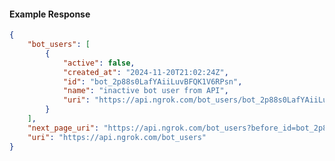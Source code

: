 <!-- Code generated for API Clients. DO NOT EDIT. -->

#### Example Response

```json
{
	"bot_users": [
		{
			"active": false,
			"created_at": "2024-11-20T21:02:24Z",
			"id": "bot_2p88s0LafYAiiLuvBFQK1V6RPsn",
			"name": "inactive bot user from API",
			"uri": "https://api.ngrok.com/bot_users/bot_2p88s0LafYAiiLuvBFQK1V6RPsn"
		}
	],
	"next_page_uri": "https://api.ngrok.com/bot_users?before_id=bot_2p88s0LafYAiiLuvBFQK1V6RPsn&limit=1",
	"uri": "https://api.ngrok.com/bot_users"
}
```
